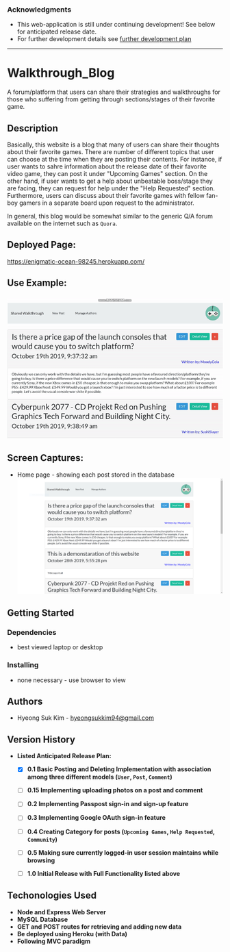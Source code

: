 ### Acknowledgments

* This web-application is still under continuing development! See below for anticipated release date.
* For further development details see [further development plan](furtherDevPlan.md)
---------------------------------------------


# Walkthrough_Blog

A forum/platform that users can share their strategies and walkthroughs for those who suffering from getting through sections/stages of their favorite game.

## Description

Basically, this website is a blog that many of users can share their thoughts about their favorite games. There are number of different topics that user can choose at the time when they are posting their contents. For instance, if user wants to sahre information about the release date of their favorite video game, they can post it under "Upcoming Games" section. On the other hand, if user wants to get a help about unbeatable boss/stage they are facing, they can request for help under the "Help Requested" section. Furthermore, users can discuss about their favorite games with fellow fan-boy gamers in a separate board upon request to the administrator.

In general, this blog would be somewhat similar to the generic Q/A forum available on the internet such as `Quora`.

## Deployed Page:
https://enigmatic-ocean-98245.herokuapp.com/

## Use Example:

### ![use-example](./assets/imgs/thumbnail.gif)

## Screen Captures:

* Home page - showing each post stored in the database
  ![home-page](assets/imgs/homepage.png)

## Getting Started

### Dependencies

* best viewed laptop or desktop

### Installing

* none necessary - use browser to view

<!-- ### Executing program -->

## Authors

* Hyeong Suk Kim - hyeongsukkim94@gmail.com

## Version History

* <Strong>Listed Anticipated Release Plan<Strong>:
    - [x] <Strong>0.1<Strong> Basic Posting and Deleting Implementation with association among three different models (`User`, `Post`, `Comment`)
    - [ ] <Strong>0.15<Strong> Implementing uploading photos on a post and comment
    - [ ] <Strong>0.2<Strong> Implementing Passpost sign-in and sign-up feature
    - [ ] <Strong>0.3<Strong> Implementing Google OAuth sign-in feature
    - [ ] <Strong>0.4<Strong> Creating Category for posts (`Upcoming Games`, `Help Requested`, `Community`)
    - [ ] <Strong>0.5<Strong> Making sure currently logged-in user session maintains while browsing
    - [ ] <Strong>1.0<Strong> Initial Release with Full Functionality listed above



<!-- ## License -->

## Techonologies Used

* Node and Express Web Server
* MySQL Database 
* GET and POST routes for retrieving and adding new data
* Be deployed using Heroku (with Data)
* Following MVC paradigm




